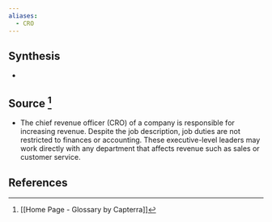 ```yaml
---
aliases:
  - CRO
---
```

## Synthesis
- 
## Source [^1]
- The chief revenue officer (CRO) of a company is responsible for increasing revenue. Despite the job description, job duties are not restricted to finances or accounting. These executive-level leaders may work directly with any department that affects revenue such as sales or customer service.
## References

[^1]: [[Home Page - Glossary by Capterra]]